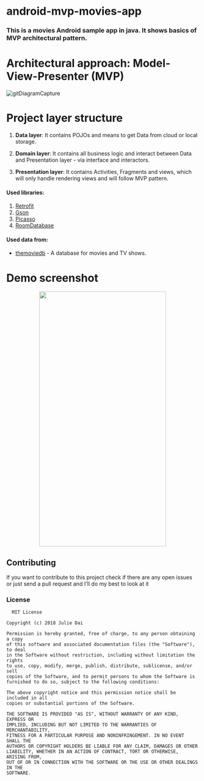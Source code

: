 # android-mvp-movies-app
### This is a movies Android sample app in java. It shows basics of MVP architectural pattern.

# Architectural approach: Model-View-Presenter (MVP)

![gitDiagramCapture](https://user-images.githubusercontent.com/49270391/55721947-69589b00-5a0d-11e9-862a-342852128c82.PNG)

# Project layer structure

1. **Data layer**:  It contains POJOs and means to get Data from cloud or local storage.

2. **Domain layer**: It contains all business logic and interact between Data and Presentation layer - via interface and interactors. 

3. **Presentation layer**: It contains Activities, Fragments and views, which will only handle rendering views and will follow MVP pattern.

#### Used libraries:
1. [Retrofit](https://github.com/square/retrofit)
2. [Gson](https://github.com/google/gson)
3. [Picasso](https://github.com/square/picasso)
4. [RoomDatabase](https://developer.android.com/topic/libraries/architecture/room)

#### Used data from:
- [themoviedb](https://www.themoviedb.org) - A database for movies and TV shows.


# Demo screenshot 
<p align="center">
<img style="-webkit-user-select: none;cursor: zoom-in;" src="https://github.com/julietadai/android-mvp-movies-app/blob/master/movieTrailersDemo.gif" width="332" height="666" />
</p>

## Contributing
If you want to contribute to this project check if there are any open issues 
or just send a pull request and I'll do my best to look at it

### License
```
  MIT License

Copyright (c) 2018 Julie Dai

Permission is hereby granted, free of charge, to any person obtaining a copy
of this software and associated documentation files (the "Software"), to deal
in the Software without restriction, including without limitation the rights
to use, copy, modify, merge, publish, distribute, sublicense, and/or sell
copies of the Software, and to permit persons to whom the Software is
furnished to do so, subject to the following conditions:

The above copyright notice and this permission notice shall be included in all
copies or substantial portions of the Software.

THE SOFTWARE IS PROVIDED "AS IS", WITHOUT WARRANTY OF ANY KIND, EXPRESS OR
IMPLIED, INCLUDING BUT NOT LIMITED TO THE WARRANTIES OF MERCHANTABILITY,
FITNESS FOR A PARTICULAR PURPOSE AND NONINFRINGEMENT. IN NO EVENT SHALL THE
AUTHORS OR COPYRIGHT HOLDERS BE LIABLE FOR ANY CLAIM, DAMAGES OR OTHER
LIABILITY, WHETHER IN AN ACTION OF CONTRACT, TORT OR OTHERWISE, ARISING FROM,
OUT OF OR IN CONNECTION WITH THE SOFTWARE OR THE USE OR OTHER DEALINGS IN THE
SOFTWARE.
```

